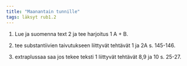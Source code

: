 ```yaml
---
title: "Maanantain tunnille"
tags: läksyt rub1.2
---
```


1. Lue ja suomenna text 2 ja tee harjoitus 1 A + B.

2. tee substantiivien taivutukseen liittyvät tehtävät 1 ja 2A s. 145-146.

3. extraplussaa saa jos tekee teksti 1 liittyvät tehtävät 8,9 ja 10 s. 25-27.